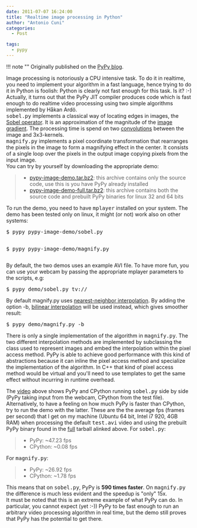 ```yaml
---
date: 2011-07-07 16:24:00
title: "Realtime image processing in Python"
author: "Antonio Cuni"
categories:
  - Post

tags:
  - pypy
---
```


!!! note ""
    Originally published on the [PyPy blog](https://pypy.org/posts/2011/07/realtime-image-processing-in-python-6985924592886873374.html).


<html><body><p>Image processing is notoriously a CPU intensive task.  To do it in realtime,
you need to implement your algorithm in a fast language, hence trying to do it
in Python is foolish: Python is clearly not fast enough for this task. Is it?
:-)<br>
Actually, it turns out that the PyPy JIT compiler produces code which is fast
enough to do realtime video processing using two simple algorithms implemented
by Håkan Ardö.<br>
<tt class="docutils literal">sobel.py</tt> implements a classical way of locating edges in images, the
<a class="reference external" href="https://en.wikipedia.org/wiki/Sobel_operator">Sobel operator</a>. It is an approximation of the magnitude of the <a class="reference external" href="https://en.wikipedia.org/wiki/Image_gradient">image
gradient</a>. The processing time is spend on two <a class="reference external" href="https://en.wikipedia.org/wiki/Convolution">convolutions</a> between the
image and 3x3-kernels.<br>
<tt class="docutils literal">magnify.py</tt> implements a pixel coordinate transformation that rearranges
the pixels in the image to form a magnifying effect in the center.
It consists of a single loop over the pixels in the output image copying
pixels from the input image.<br>
You can try by yourself by downloading the appropriate demo:<br>

</p>
<!-- more -->
<blockquote>
<ul class="simple">
<li><a class="reference external" href="https://wyvern.cs.uni-duesseldorf.de/%7Eantocuni/pypy-image-demo.tar.bz2">pypy-image-demo.tar.bz2</a>: this archive contains only the source code,
use this is you have PyPy already installed</li>
<li><a class="reference external" href="https://wyvern.cs.uni-duesseldorf.de/%7Eantocuni/pypy-image-demo-full.tar.bz2">pypy-image-demo-full.tar.bz2</a>: this archive contains both the source
code and prebuilt PyPy binaries for linux 32 and 64 bits</li>
</ul>
</blockquote>
To run the demo, you need to have <tt class="docutils literal">mplayer</tt> installed on your system.  The
demo has been tested only on linux, it might (or not) work also on other
systems:<br>
<pre class="literal-block">$ pypy pypy-image-demo/sobel.py

$ pypy pypy-image-demo/magnify.py
</pre>
By default, the two demos uses an example AVI file.  To have more fun, you can
use your webcam by passing the appropriate mplayer parameters to the scripts,
e.g:<br>
<pre class="literal-block">$ pypy demo/sobel.py tv://
</pre>
By default magnify.py uses <a class="reference external" href="https://en.wikipedia.org/wiki/Nearest-neighbor_interpolation">nearest-neighbor interpolation</a>.  By adding the
option -b, <a class="reference external" href="https://en.wikipedia.org/wiki/Bilinear_interpolation">bilinear interpolation</a> will be used instead, which gives
smoother result:<br>
<pre class="literal-block">$ pypy demo/magnify.py -b
</pre>
There is only a single implementation of the algorithm in
<tt class="docutils literal">magnify.py</tt>. The two different interpolation methods are implemented by
subclassing the class used to represent images and embed the
interpolation within the pixel access method. PyPy is able to achieve good
performance with this kind of abstractions because it can inline
the pixel access method and specialize the implementation of the algorithm.
In C++ that kind of pixel access method would be virtual and you'll need to use
templates to get the same effect without incurring in runtime overhead.<br>
<div class="separator" style="clear: both; text-align: center;">




</div>
The <a class="reference external" href="https://www.youtube.com/watch?v=5DtlBC_Zbq4">video</a> above shows PyPy and CPython running <tt class="docutils literal">sobel.py</tt> side by
side (PyPy taking input from the webcam, CPython from the test
file). Alternatively, to have a feeling on how much PyPy is faster than
CPython, try to run the demo with the latter.  These are the the average fps
(frames per second) that I get on my machine (Ubuntu 64 bit, Intel i7 920, 4GB
RAM) when processing the default <tt class="docutils literal">test.avi</tt> video and using the prebuilt
PyPy binary found in the <a class="reference external" href="https://wyvern.cs.uni-duesseldorf.de/%7Eantocuni/pypy-image-demo-full.tar.bz2">full</a> tarball alinked above.  For <tt class="docutils literal">sobel.py</tt>:<br>
<blockquote>
<ul class="simple">
<li>PyPy: ~47.23 fps</li>
<li>CPython: ~0.08 fps</li>
</ul>
</blockquote>
For <tt class="docutils literal">magnify.py</tt>:<br>
<blockquote>
<ul class="simple">
<li>PyPy: ~26.92 fps</li>
<li>CPython: ~1.78 fps</li>
</ul>
</blockquote>
This means that on <tt class="docutils literal">sobel.py</tt>, PyPy is <b>590 times faster</b>.  On
<tt class="docutils literal">magnify.py</tt> the difference is much less evident and the speedup is "only"
15x.<br>
It must be noted that this is an extreme example of what PyPy can do.  In
particular, you cannot expect (yet :-)) PyPy to be fast enough to run an
arbitrary video processing algorithm in real time, but the demo still proves
that PyPy has the potential to get there.</body></html>